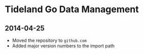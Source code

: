 Tideland Go Data Management
===========================

2014-04-25
----------

- Moved the repository to `github.com`
- Added major version numbers to the import path


